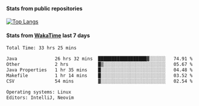#### Stats from public repositories

[![Top Langs](https://github-readme-stats.vercel.app/api/top-langs/?username=hyoghurt&layout=compact&exclude_repo=multiserver,docker_compose&langs_count=6)](https://github.com/anuraghazra/github-readme-stats)

#### Stats from [WakaTime](https://wakatime.com/@hyoghurt) last 7 days
<!--START_SECTION:waka-->

```txt
Total Time: 33 hrs 25 mins

Java              26 hrs 32 mins  ██████████████████▓░░░░░░   74.91 %
Other             2 hrs           █▒░░░░░░░░░░░░░░░░░░░░░░░   05.67 %
Java Properties   1 hr 35 mins    █░░░░░░░░░░░░░░░░░░░░░░░░   04.48 %
Makefile          1 hr 14 mins    █░░░░░░░░░░░░░░░░░░░░░░░░   03.52 %
CSV               54 mins         ▓░░░░░░░░░░░░░░░░░░░░░░░░   02.54 %

Operating systems: Linux
Editors: IntelliJ, Neovim
```

<!--END_SECTION:waka-->
